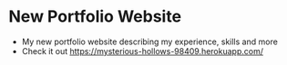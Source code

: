 # New Portfolio Website
- My new portfolio website describing my experience, skills and more
- Check it out https://mysterious-hollows-98409.herokuapp.com/